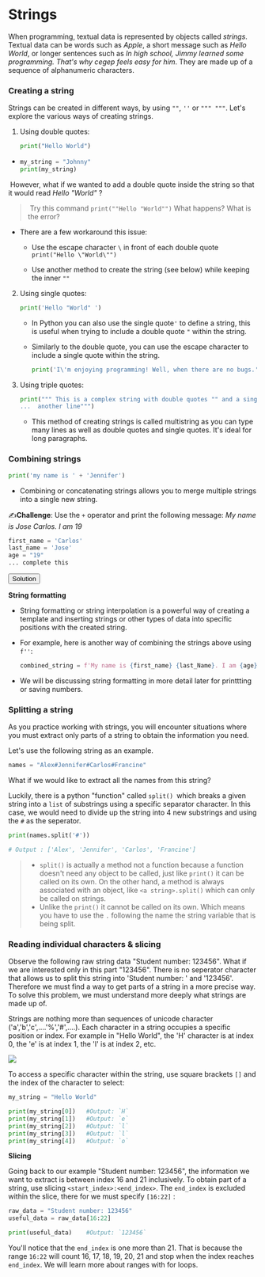 

# Strings



When programming, textual data is represented by objects called *strings*.  Textual data can be words such as *Apple*, a short message such as *Hello World*, or longer sentences such as *In high school, Jimmy learned some programming. That's why cegep feels easy for him*.  They are made up of a sequence of alphanumeric characters.



### Creating a string

Strings can be created in different ways, by using `""`, `''` or `""" """`. Let's explore the various ways of creating strings.

1. Using double quotes:

   ```python
   print("Hello World")
   ```

 - ```python
   my_string = "Johnny"
   print(my_string)
   ```

​	However, what if we wanted to add a double quote inside the string so that it would read *Hello "World"* ? 

> ​	Try this command `print(""Hello "World"")` What happens? What is the error?

- There are a few workaround this issue:

  - Use the escape character `\` in front of each double quote `print("Hello \"World\"")`

  - Use another method to create the string (see below) while keeping the inner `""`

    

2. Using single quotes:

   ```python
   print('Hello "World" ')
   ```

   - In Python you can also use the single quote`'` to define a string, this is useful when trying to include a double quote `"` within the string. 

   - Similarly to the double quote, you can use the escape character to include a single quote within the string.

     ```python
     print('I\'m enjoying programming! Well, when there are no bugs.')
     ```

     

3. Using triple quotes:

   ```python
   print(""" This is a complex string with double quotes "" and a single quote '' that splits over
   ...  another line""")
   ```

   - This method of creating strings is called multistring as you can type many lines as well as double quotes and single quotes. It's ideal for long paragraphs. 



### Combining strings

```python
print('my name is ' + 'Jennifer')
```

- Combining or concatenating strings allows you to merge multiple strings into a single new string.





✍️**Challenge**: Use the `+` operator and print the following message: *My name is Jose Carlos. I am 19* 

```python
first_name = 'Carlos'
last_name = 'Jose'
age = "19"
... complete this
```
<div class="button-container">     
    <a href="https://app.codeboot.org/5.0.0/?init=.oYXJpdGhtZXRpY3MxLnB5~XQAAgABzAAAAAAAAAAA7iAOiEWEBkg99P3WsHCwTzyEnkel2CBOuLrjllUppjR2CUAq-gAuD7LU2oyanmA9U_RpSi-drNpr416lu9L-NrvGsbtQ5a-GEWkgA0kTkSGfwDTPluIsbrwON_vHxgA==.fY2hhbGxlbmdlXzFfc3RyaW5ncy5weQ==~XQAAgAB5AAAAAAAAAAAzGkqsDHS3yZVBWa5WuU7QM_KeWQeevEJUcGYfrL3-FaUb3PFP3rJh4MvDNO-UDmD7nJG24sb7kGPAIHJzWmmNcf0-KNRon71pjcon8QtB6nXlWgYLFl7yXfmAe4A=.~lang=py-novice.~showLineNumbers=true.~hidden=true.e" target="_blank">        
    <button class="codeboot-button">
      <span>Solution</span>
    </button>     
    </a> 
</div>


**String formatting**

- String formatting or string interpolation is a powerful way of creating a template and inserting strings or other types of data into specific positions with the created string. 

- For example, here is another way of combining the strings above using  `f''`:

  ```python
  combined_string = f'My name is {first_name} {last_Name}. I am {age}'
  ```

- We will be discussing string formatting in more detail later for printtting or saving numbers. 

  

### Splitting a string

As you practice working with strings, you will encounter situations where you must extract only parts of a string to obtain the information you need.

Let's use the following string as an example.

```python
names = "Alex#Jennifer#Carlos#Francine"
```

What if we would like to extract all the names from this string?

Luckily, there is a python "function" called `split() `which breaks a given string into a `list` of substrings using a specific separator character. In this case, we would need to divide up the string into 4 new substrings and using the `#` as the seperator.

```python
print(names.split('#'))

# Output : ['Alex', 'Jennifer', 'Carlos', 'Francine']
```



> - `split()` is actually a method not a function because a function doesn't need any object to be called, just like `print()` it can be called on its own. On the other hand, a method is always associated with an object, like `<a string>.split()` which can only be called on strings.
> - Unlike the `print()` it cannot be called on its own. Which means you have to use the `.` following the name the string variable that is being split.



### Reading individual characters & slicing

Observe the following raw string data "Student number: 123456". What if we are interested only in this part "123456". There is no seperator character that allows us to split this string into 'Student number: ' and '123456'. Therefore we must find a way to get parts of a string in a more precise way. To solve this problem, we must understand more deeply what strings are made up of.

Strings are nothing more than sequences of unicode character ('a','b','c',....'%','#',....). Each character in a string occupies a specific position or index. For example in "Hello World", the 'H' character is at index 0, the 'e' is at index 1, the 'l' is at index 2, etc.

<img src="Images/Strings_hello_world.png" />

To access a specific character within the string, use square brackets `[]` and the index of the character to select:

```python
my_string = "Hello World"

print(my_string[0])   #Output: `H`
print(my_string[1])   #Output: `e`
print(my_string[2])   #Output: `l`
print(my_string[3])   #Output: `l`
print(my_string[4])   #Output: `o`
```


**Slicing**

Going back to our example "Student number: 123456", the information we want to extract is between index 16 and 21 inclusively. To obtain part of a string, use slicing `<start_index>:<end_index>`. The `end_index` is excluded within the slice, there for we must specify `[16:22]` :

```python
raw_data = "Student number: 123456"
useful_data = raw_data[16:22]  

print(useful_data)    #Output: `123456`
```

You'll notice that the `end_index` is one more than 21. That is because the range `16:22` will count 16, 17, 18, 19, 20, 21 and stop when the index reaches `end_index`.  We will learn more about ranges with for loops. 

